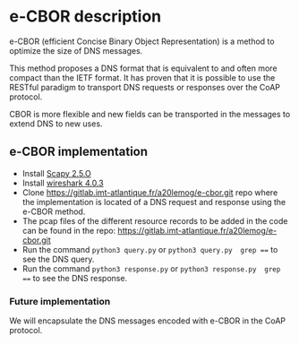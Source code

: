 # e-CBOR description

e-CBOR (efficient Concise Binary Object Representation) is a method to optimize the size of DNS messages.

This method proposes a DNS format that is equivalent to and often more compact than the IETF format. It has proven that it is possible to use the RESTful paradigm to transport DNS requests or responses over the CoAP protocol.

CBOR is more flexible and new fields can be transported in the messages to extend DNS to new uses.


## e-CBOR implementation

- Install [Scapy 2.5.O](https://scapy.readthedocs.io/en/latest/installation.html)
- Install [wireshark 4.0.3](https://www.wireshark.org/download.html)
- Clone https://gitlab.imt-atlantique.fr/a20lemog/e-cbor.git repo where the implementation is located
  of a DNS request and response using the e-CBOR method.
- The pcap files of the different resource records to be added in the code can be found in the repo:
  https://gitlab.imt-atlantique.fr/a20lemog/e-cbor.git
- Run the command `python3 query.py` or `python3 query.py  grep ==` to see the DNS query. 
- Run the command `python3 response.py` or `python3 response.py  grep ==` to see the DNS response.  


### Future implementation
We will encapsulate the DNS messages encoded with e-CBOR in the CoAP protocol. 
